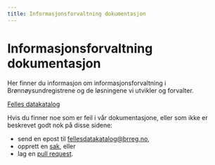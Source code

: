 ```yaml
---
title: Informasjonsforvaltning dokumentasjon
---
```


# Informasjonsforvaltning dokumentasjon

Her finner du informasjon om informasjonsforvaltning i Brønnøysundregistrene og de løsningene vi utvikler og forvalter.

[Felles datakatalog](/felles-datakatalog)

Hvis du finner noe som er feil i vår dokumentasjone, eller som ikke er beskrevet godt nok på disse sidene:

* send en epost til [fellesdatakatalog@brreg.no](mailto:fellesdatakatalog@brreg.no),
* opprett en <a href="https://github.com/Informasjonsforvaltning/docs/issues" target="_blank">sak</a>, eller
* lag en <a href="https://github.com/Informasjonsforvaltning/docs/pulls" target="_blank">pull request</a>.
